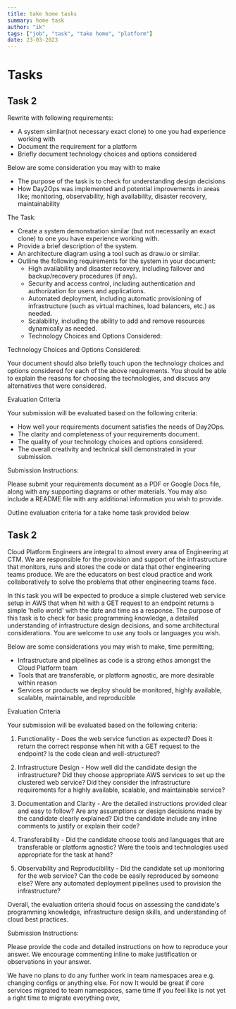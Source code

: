 ```yaml
---
title: take home tasks
summary: home task
author: "ik"
tags: ["job", "task", "take home", "platform"]
date: 23-03-2023
---
```


# Tasks

## Task 2

Rewrite with following requirements:

- A system similar(not necessary exact clone) to one you had experience working with
- Document the requirement for a platform
- Briefly document technology choices and options considered

Below are some consideration you may with to make

- The purpose of the task is to check for understanding design decisions
- How Day2Ops was implemented and potential improvements in areas like; monitoring, observability, high availability, disaster recovery, maintainability


The Task:

- Create a system demonstration similar (but not necessarily an exact clone) to one you have experience working with.
- Provide a brief description of the system.
- An architecture diagram using a tool such as draw.io or similar.
- Outline the following requirements for the system in your document:
  + High availability and disaster recovery, including failover and backup/recovery procedures (if any).
  + Security and access control, including authentication and authorization for users and applications.
  + Automated deployment, including automatic provisioning of infrastructure (such as virtual machines, load balancers, etc.) as needed.
  + Scalability, including the ability to add and remove resources dynamically as needed.
   + Technology Choices and Options Considered:

Technology Choices and Options Considered:

Your document should also briefly touch upon the technology choices and options considered for each of the above requirements. You should be able to explain the reasons for choosing the technologies, and discuss any alternatives that were considered.

Evaluation Criteria

Your submission will be evaluated based on the following criteria:

- How well your requirements document satisfies the needs of Day2Ops.
- The clarity and completeness of your requirements document.
- The quality of your technology choices and options considered.
- The overall creativity and technical skill demonstrated in your submission.

Submission Instructions:

Please submit your requirements document as a PDF or Google Docs file, along with any supporting diagrams or other materials. You may also include a README file with any additional information you wish to provide.

Outline evaluation criteria for a take home task provided below

## Task 2

Cloud Platform Engineers are integral to almost every area of Engineering at CTM. We are
responsible for the provision and support of the infrastructure that monitors, runs and
stores the code or data that other engineering teams produce. We are the educators on
best cloud practice and work collaboratively to solve the problems that other engineering
teams face.

In this task you will be expected to produce a simple clustered web service setup in AWS
that when hit with a GET request to an endpoint returns a simple 'hello world' with the date
and time as a response. The purpose of this task is to check for basic programming
knowledge, a detailed understanding of infrastructure design decisions, and some
architectural considerations. You are welcome to use any tools or languages you wish.

Below are some considerations you may wish to make, time permitting;

- Infrastructure and pipelines as code is a strong ethos amongst the Cloud Platform team
- Tools that are transferable, or platform agnostic, are more desirable within reason
- Services or products we deploy should be monitored, highly available, scalable,
maintainable, and reproducible

Evaluation Criteria

Your submission will be evaluated based on the following criteria:

1. Functionality - Does the web service function as expected? Does it return the correct response when hit with a GET request to the endpoint? Is the code clean and well-structured?

2. Infrastructure Design - How well did the candidate design the infrastructure? Did they choose appropriate AWS services to set up the clustered web service? Did they consider the infrastructure requirements for a highly available, scalable, and maintainable service?

3. Documentation and Clarity - Are the detailed instructions provided clear and easy to follow? Are any assumptions or design decisions made by the candidate clearly explained? Did the candidate include any inline comments to justify or explain their code?

4. Transferability - Did the candidate choose tools and languages that are transferable or platform agnostic? Were the tools and technologies used appropriate for the task at hand?

5. Observability and Reproducibility - Did the candidate set up monitoring for the web service? Can the code be easily reproduced by someone else? Were any automated deployment pipelines used to provision the infrastructure?

Overall, the evaluation criteria should focus on assessing the candidate's programming knowledge, infrastructure design skills, and understanding of cloud best practices.

Submission Instructions:

Please provide the code and detailed instructions on how to reproduce your answer. We
encourage commenting inline to make justification or observations in your answer.


We have no plans to do any further work  in team namespaces area e.g. changing configs or anything else. For now It would be great if core services migrated to team namespaces, same time if you feel like is not yet a right time to migrate everything over,

